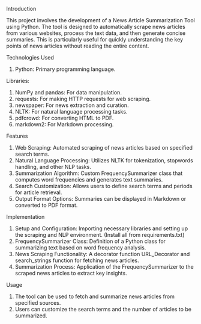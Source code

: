 Introduction

This project involves the development of a News Article Summarization Tool using Python. The tool is designed to automatically scrape news articles from various websites, process the text data, and then generate concise summaries. This is particularly useful for quickly understanding the key points of news articles without reading the entire content.

Technologies Used

 1. Python: Primary programming language.

Libraries:

 1. NumPy and pandas: For data manipulation.
 2. requests: For making HTTP requests for web scraping.
 3. newspaper: For news extraction and curation.
 4. NLTK: For natural language processing tasks.
 5. pdfcrowd: For converting HTML to PDF.
 6. markdown2: For Markdown processing.

Features

 1. Web Scraping: Automated scraping of news articles based on specified search terms.
 2. Natural Language Processing: Utilizes NLTK for tokenization, stopwords handling, and other NLP tasks.
 3. Summarization Algorithm: Custom FrequencySummarizer class that computes word frequencies and generates text summaries.
 4. Search Customization: Allows users to define search terms and periods for article retrieval.
 5. Output Format Options: Summaries can be displayed in Markdown or converted to PDF format.

Implementation

 1. Setup and Configuration: Importing necessary libraries and setting up the scraping and NLP environment. (Install all from requirements.txt)
 2. FrequencySummarizer Class: Definition of a Python class for summarizing text based on word frequency analysis.
 3. News Scraping Functionality: A decorator function URL_Decorator and search_strings function for fetching news articles.
 4. Summarization Process: Application of the FrequencySummarizer to the scraped news articles to extract key insights.

Usage
 1. The tool can be used to fetch and summarize news articles from specified sources.
 2. Users can customize the search terms and the number of articles to be summarized.
